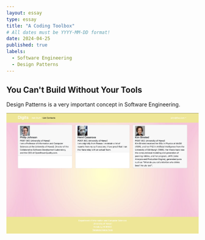 ```yaml
---
layout: essay
type: essay
title: "A Coding Toolbox"
# All dates must be YYYY-MM-DD format!
date: 2024-04-25
published: true
labels:
  - Software Engineering
  - Design Patterns
---
```


## You Can't Build Without Your Tools
Design Patterns is a very important concept in Software Engineering. 

<center><img width="800px" class="rounded pe-4" src="../img/digitssite.png"></center>
